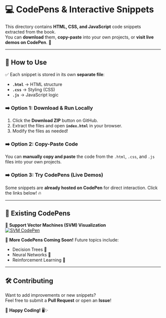 # 💻 CodePens & Interactive Snippets

This directory contains **HTML, CSS, and JavaScript** code snippets extracted from the book.  
You can **download** them, **copy-paste** into your own projects, or **visit live demos on CodePen**. 🚀  

---

## 📌 **How to Use**
✅ Each snippet is stored in its own **separate file**:
- **`.html`** → HTML structure  
- **`.css`** → Styling (CSS)  
- **`.js`** → JavaScript logic  

### **➡️ Option 1: Download & Run Locally**
1. Click the **Download ZIP** button on GitHub.  
2. Extract the files and open **`index.html`** in your browser.  
3. Modify the files as needed!  

### **➡️ Option 2: Copy-Paste Code**
You can **manually copy and paste** the code from the `.html`, `.css`, and `.js` files into your own projects.

### **➡️ Option 3: Try CodePens (Live Demos)**
Some snippets are **already hosted on CodePen** for direct interaction. Click the links below! 🔥  

---

## 📜 **Existing CodePens**
🔗 **Support Vector Machines (SVM) Visualization**  
[![SVM CodePen](https://codepen.io/Hunter_Python840/full/azbVNEw)](https://codepen.io/Hunter_Python840/full/azbVNEw)  

🚀 **More CodePens Coming Soon!** Future topics include:  
- Decision Trees 🌳  
- Neural Networks 🧠  
- Reinforcement Learning 🤖  

---

## 🛠️ **Contributing**
Want to add improvements or new snippets?  
Feel free to submit a **Pull Request** or open an **Issue**!  

💙 **Happy Coding!** 🖥️✨  

